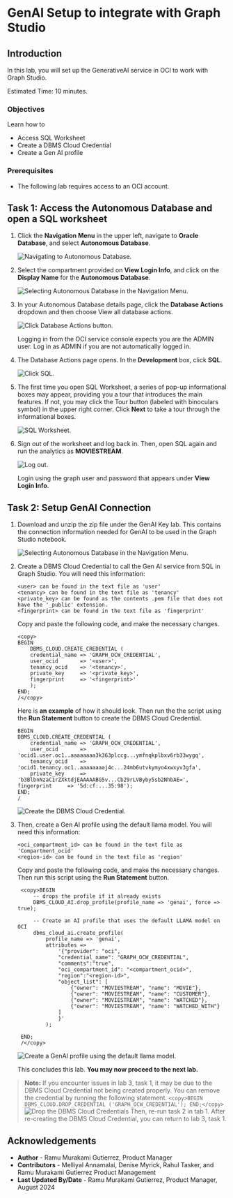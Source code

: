 <!--
    {
        "name":"GenAI Setup to integrate with Graph Studio",
        "description":"Prerequisites for this workshop."
    }
-->

# GenAI Setup to integrate with Graph Studio

## Introduction

In this lab, you will set up the GenerativeAI service in OCI to work with Graph Studio.

Estimated Time: 10 minutes.

### Objectives

Learn how to

- Access SQL Worksheet
- Create a DBMS Cloud Credential
- Create a Gen AI profile

### Prerequisites

- The following lab requires access to an OCI account.

## Task 1: Access the Autonomous Database and open a SQL worksheet

1. Click the **Navigation Menu** in the upper left, navigate to **Oracle Database**, and select **Autonomous Database**.

    ![Navigating to Autonomous Database.](images/navigation-menu.png " ")

2. Select the compartment provided on **View Login Info**, and click on the **Display Name** for the **Autonomous Database**.

    ![Selecting Autonomous Database in the Navigation Menu.](images/select-autonomous-database.png " ")

3. In your Autonomous Database details page, click the **Database Actions** dropdown and then choose View all database actions.

    ![Click Database Actions button.](./images/database-action-sql-v2.png " ")

    Logging in from the OCI service console expects you are the ADMIN user. Log in as ADMIN if you are not automatically logged in.

4. The Database Actions page opens. In the **Development** box, click **SQL**.

    ![Click SQL.](./images/adb-dbactions-click-sql.png " ")

5. The first time you open SQL Worksheet, a series of pop-up informational boxes may appear, providing you a tour that introduces the main features. If not, you may click the Tour button (labeled with binoculars symbol) in the upper right corner. Click **Next** to take a tour through the informational boxes.

    ![SQL Worksheet.](./images/adb-sql-worksheet-opening-tour.png " ")

6. Sign out of the worksheet and log back in. Then, open SQL again and run the analytics as **MOVIESTREAM**.
    
    ![Log out.](./images/log-out-dbactions.png " ")

    Login using the graph user and password that appears under **View Login Info**.

## Task 2: Setup GenAI Connection

1. Download and unzip the zip file under the GenAI Key lab. This contains the connection information needed for GenAI to be used in the Graph Studio notebook.

    ![Selecting Autonomous Database in the Navigation Menu.](images/genai-key.png " ") 

2. Create a DBMS Cloud Credential to call the Gen AI service from SQL in Graph Studio. You will need this information: 

    ```
    <user> can be found in the text file as 'user'
    <tenancy> can be found in the text file as 'tenancy'
    <private_key> can be found as the contents .pem file that does not have the '_public' extension.
    <fingerprint> can be found in the text file as 'fingerprint' 
    ```

    Copy and paste the following code, and make the necessary changes.

    ```
    <copy>
    BEGIN
        DBMS_CLOUD.CREATE_CREDENTIAL (
        credential_name => 'GRAPH_OCW_CREDENTIAL',
        user_ocid       => '<user>',
        tenancy_ocid    => '<tenancy>',
        private_key     => '<private_key>',
        fingerprint     => '<fingerprint>'
        );
    END;
    /</copy>
    ```

    Here is **an example** of how it should look. Then run the the script using the **Run Statement** button to create the DBMS Cloud Credential. 

    ```
    BEGIN
    DBMS_CLOUD.CREATE_CREDENTIAL (
        credential_name => 'GRAPH_OCW_CREDENTIAL',
        user_ocid       => 'ocid1.user.oc1..aaaaaaaa3k363plccg...ymfnqkplbxv6rb33wygq',
        tenancy_ocid    => 'ocid1.tenancy.oc1..aaaaaaaaj4c...24mb6utvkymyo4xwxyv3gfa',
        private_key     => 'b3BlbnNzaC1rZXktdjEAAAAABG5v...Cb29rLVByby5sb2NhbAE=',
    fingerprint     => '5d:cf:...35:98');
    END;
    /
    ```

    ![Create the DBMS Cloud Credential.](images/dbms-credentials.png " ") 

3. Then, create a Gen AI profile using the default llama model. You will need this information:  

    ```
    <oci_compartment_id> can be found in the text file as 'Compartment_ocid' 
    <region-id> can be found in the text file as 'region'
    ```

    Copy and paste the following code, and make the necessary changes. Then run this script using the **Run Statement** button. 

    ```
     <copy>BEGIN   
         -- drops the profile if it already exists
         DBMS_CLOUD_AI.drop_profile(profile_name => 'genai', force => true);

         -- Create an AI profile that uses the default LLAMA model on OCI
         dbms_cloud_ai.create_profile(
             profile_name => 'genai',
             attributes =>       
                 '{"provider": "oci",
                 "credential_name": "GRAPH_OCW_CREDENTIAL",
                 "comments":"true",            
                 "oci_compartment_id": "<compartment_ocid>",
                 "region":"<region-id>",
                 "object_list": [
                     {"owner": "MOVIESTREAM", "name": "MOVIE"},
                     {"owner": "MOVIESTREAM", "name": "CUSTOMER"},
                     {"owner": "MOVIESTREAM", "name": "WATCHED"},
                     {"owner": "MOVIESTREAM", "name": "WATCHED_WITH"}
                 ]
                 }'
             );

     END;
     /</copy>
    ```

    ![Create a GenAI profile using the default llama model.](images/genai-profile.png " ") 

    This concludes this lab. **You may now proceed to the next lab.**

>**Note:** If you encounter issues in lab 3, task 1, it may be due to the DBMS Cloud Credential not being created properly. You can remove the credential by running the following statement.
    ```
     <copy>BEGIN
     DBMS_CLOUD.DROP_CREDENTIAL ('GRAPH_OCW_CREDENTIAL');
     END;</copy>
    ```
![Drop the DBMS Cloud Credentials ](images/drop-credentials.png " ")
Then, re-run task 2 in tab 1. After re-creating the DBMS Cloud Credential, you can return to lab 3, task 1. 


## Acknowledgements
* **Author** - Ramu Murakami Gutierrez, Product Manager
* **Contributors** -  Melliyal Annamalai, Denise Myrick, Rahul Tasker, and Ramu Murakami Gutierrez Product Management
* **Last Updated By/Date** - Ramu Murakami Gutierrez, Product Manager, August 2024

